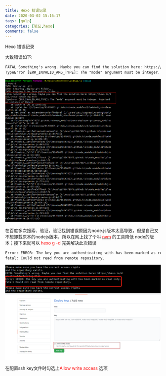 ```yaml
---
title: Hexo 错误记录
date: 2020-03-02 15:16:17
tags: [gulp] 
categories: [笔记,hexo]
comments: false
---
```



 Hexo 错误记录
<!--more-->

大致错误如下:
```html
FATAL Something's wrong. Maybe you can find the solution here: https://hexo.io/docs/troubleshooting.html
TypeError [ERR_INVALID_ARG_TYPE]: The "mode" argument must be integer. Receivedan instance of Object
```
![](/images/1593746937.jpg)

在百度多次搜索、验证，验证找到错误原因为node.js版本太高导致，但是自己又不想卸载原本的nodejs版本，所以在网上找了个叫 [<font color="red">nvm</font>](https://github.com/coreybutler/nvm-windows) 的工具降低 node的版本；接下来就可以 <font color="red">hexo g -d</font>  完美解决此次错误

```html
Error: ERROR: The key you are authenticating with has been marked as read only.
fatal: Could not read from remote repository.
```
![](/images/1593748047(1).jpg)
![](/images/2020-07-03_132647.png)

在配置ssh key文件时勾选上<font color="red">Allow write access</font> 选项